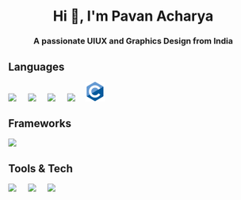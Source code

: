 <h1 align="center">Hi 👋, I'm Pavan Acharya</h1>
<h3 align="center">A passionate UIUX and Graphics Design from India</h3>

## Languages
<p align="center">
   
   <img src="https://www.svgrepo.com/show/349402/html5.svg" height="40px">&nbsp;&nbsp;&nbsp;&nbsp;&nbsp;
   <img src="https://www.svgrepo.com/show/349330/css3.svg"  height="40px">&nbsp;&nbsp;&nbsp;&nbsp;&nbsp;
   <img src="https://www.svgrepo.com/show/349419/javascript.svg" height="40px">&nbsp;&nbsp;&nbsp;&nbsp;&nbsp;
   <img src="https://www.svgrepo.com/show/374016/python.svg" height="40px">&nbsp;&nbsp;&nbsp;&nbsp;
   <img src="https://raw.githubusercontent.com/devicons/devicon/master/icons/c/c-original.svg" height="40px">&nbsp;&nbsp;&nbsp;&nbsp;&nbsp;
</p>

## Frameworks
<p align="left">
   
   <img src="https://www.svgrepo.com/show/355190/reactjs.svg" height="40px">&nbsp;&nbsp;&nbsp;&nbsp;&nbsp;
</p>

## Tools & Tech
<p align="left">
   <img src="https://www.svgrepo.com/show/452202/figma.svg" height="40px">&nbsp;&nbsp;&nbsp;&nbsp;&nbsp;
   <img src="https://www.svgrepo.com/show/452149/adobe-photoshop.svg"height="40px">&nbsp;&nbsp;&nbsp;&nbsp;&nbsp;
   <img src="https://www.svgrepo.com/show/452147/adobe-illustrator.svg" height="40px">&nbsp;&nbsp;&nbsp;&nbsp;&nbsp;

</p>
